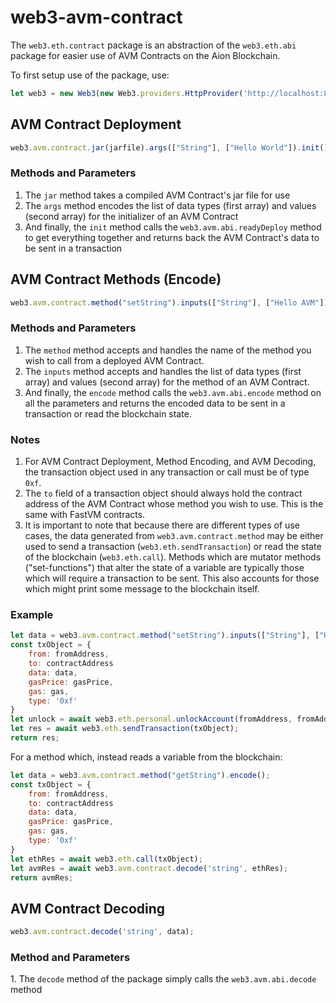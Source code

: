 # web3-avm-contract

The `web3.eth.contract` package is an abstraction of the `web3.eth.abi` package for easier use of AVM Contracts on the Aion Blockchain.

To first setup use of the package, use:

```javascript
let web3 = new Web3(new Web3.providers.HttpProvider('http://localhost:8545'));
```

## AVM Contract Deployment

```javascript
web3.avm.contract.jar(jarfile).args(["String"], ["Hello World"]).init();
```

<h3>Methods and Parameters</h3>

1. The `jar` method takes a compiled AVM Contract's jar file for use
2. The `args` method encodes the list of data types (first array) and values (second array) for the initializer of an AVM Contract
3. And finally, the `init` method calls the `web3.avm.abi.readyDeploy` method to get everything together and returns back the AVM Contract's data to be sent in a transaction

## AVM Contract Methods (Encode)

```javascript
web3.avm.contract.method("setString").inputs(["String"], ["Hello AVM"]).encode();
```

<h3>Methods and Parameters</h3>

1. The `method` method accepts and handles the name of the method you wish to call from a deployed AVM Contract.
2. The `inputs` method accepts and handles the list of data types (first array) and values (second array) for the method of an AVM Contract.
3. And finally, the `encode` method calls the `web3.avm.abi.encode` method on all the parameters and returns the encoded data to be sent in a transaction or read the blockchain state.

<h3>Notes</h3>

1. For AVM Contract Deployment, Method Encoding, and AVM Decoding, the transaction object used in any transaction or call must be of type `0xf`.
2. The `to` field of a transaction object should always hold the contract address of the AVM Contract whose method you wish to use. This is the same with FastVM contracts.
3. It is important to note that because there are different types of use cases, the data generated from `web3.avm.contract.method` may be either used to send a transaction (`web3.eth.sendTransaction`) or read the state of the blockchain (`web3.eth.call`). Methods which are mutator methods ("set-functions") that alter the state of a variable are typically those which will require a transaction to be sent. This also accounts for those which might print some message to the blockchain itself.

<h3>Example</h3>

```javascript
let data = web3.avm.contract.method("setString").inputs(["String"], ["Hello AVM"]).encode();
const txObject = {
    from: fromAddress,
    to: contractAddress
    data: data,
    gasPrice: gasPrice,
    gas: gas,
    type: '0xf'
}
let unlock = await web3.eth.personal.unlockAccount(fromAddress, fromAddressPassword, 600);
let res = await web3.eth.sendTransaction(txObject);
return res;
```

For a method which, instead reads a variable from the blockchain:

```javascript
let data = web3.avm.contract.method("getString").encode();
const txObject = {
    from: fromAddress,
    to: contractAddress
    data: data,
    gasPrice: gasPrice,
    gas: gas,
    type: '0xf'
}
let ethRes = await web3.eth.call(txObject);
let avmRes = await web3.avm.contract.decode('string', ethRes);
return avmRes;
```

## AVM Contract Decoding

```javascript
web3.avm.contract.decode('string', data);
```

<h3>Method and Parameters</h3>

1\. The `decode` method of the package simply calls the `web3.avm.abi.decode` method